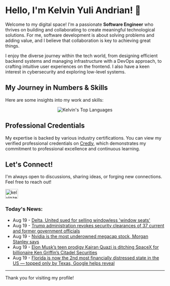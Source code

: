 # Hello, I'm Kelvin Yuli Andrian! 👋

Welcome to my digital space! I'm a passionate **Software Engineer** who thrives on building and collaborating to create meaningful technological solutions. For me, software development is about solving problems and adding value, and I believe that collaboration is key to achieving great things.

I enjoy the diverse journey within the tech world, from designing efficient backend systems and managing infrastructure with a DevOps approach, to crafting intuitive user experiences on the frontend. I also have a keen interest in cybersecurity and exploring low-level systems.

## My Journey in Numbers & Skills

Here are some insights into my work and skills:

<p align="center">
  <img src="https://github-readme-stats.vercel.app/api/top-langs/?username=kelvinzer0&layout=compact&theme=radical" alt="Kelvin's Top Languages" />
</p>

## Professional Credentials

My expertise is backed by various industry certifications. You can view my verified professional credentials on [Credly](https://www.credly.com/users/kelvin-yuli-andrian/badges), which demonstrates my commitment to professional excellence and continuous learning.

## Let's Connect!

I'm always open to discussions, sharing ideas, or forging new connections. Feel free to reach out!

<p align="left">
    <a href="https://linkedin.com/in/kelvinzero" target="blank"><img align="center" src="https://cdn.jsdelivr.net/npm/simple-icons@3.0.1/icons/linkedin.svg" alt="kelvinzero" height="30" width="40" /></a>
</p>

### Today's News:

<!-- feed start -->
- Aug 19 - [Delta, United sued for selling windowless 'window seats'](https://finance.yahoo.com/news/delta-united-sued-selling-windowless-211317184.html)
- Aug 19 - [Trump administration revokes security clearances of 37 current and former government officials](https://www.yahoo.com/news/articles/trump-administration-revokes-security-clearances-200621061.html)
- Aug 19 - [Nvidia is the most underowned megacap stock, Morgan Stanley says](https://finance.yahoo.com/news/nvidia-is-the-most-underowned-megacap-stock-morgan-stanley-says-181655265.html)
- Aug 19 - [Elon Musk’s teen prodigy Kairan Quazi is ditching SpaceX for billionaire Ken Griffin’s Citadel Securities](https://finance.yahoo.com/news/elon-musk-teen-prodigy-kairan-165505423.html)
- Aug 19 - [Florida is now the 2nd most financially distressed state in the US — topped only by Texas, Google helps reveal](https://finance.yahoo.com/news/florida-now-2nd-most-financially-164500255.html)
<!-- feed end -->

---

Thank you for visiting my profile!
